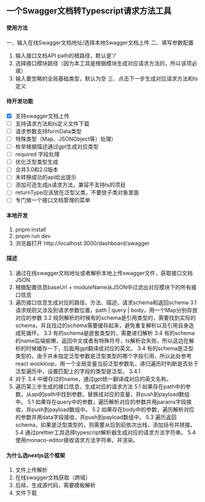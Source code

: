 ## 一个Swagger文档转Typescript请求方法工具

#### 使用方法
一、输入在线Swagger文档地址/选择本地Swagger文档上传
二、填写参数配置
1. 输入接口文档API path的根路径，默认是'/'
2. 选择接口模块路径（因为本工具是根据模块生成对应请求方法的，所以该项必填）
3. 输入要忽略的全局基础类型，默认为空
三、点击下一步生成对应请求方法和ts定义

#### 待开发功能
- [x] 支持swagger文档上传
- [ ] 支持请求方法和ts定义文件下载
- [ ] 请求参数支持formData类型
- [ ] 特殊类型（Map、JSONObject等）处理）
- [ ] 枚举根据描述通过gpt生成对应类型
- [ ] required 字段处理
- [ ] 优化泛型类型生成
- [ ] 合并3.0和2.0版本
- [ ] 未转换成功的api给出提示
- [ ] 添加可选生成js请求方法，兼容不支持ts的项目
- [ ] returnType应该放在泛型父类，不要放子类对象里面
- [ ] 专门做一个接口文档管理的菜单

#### 本地开发
1. pnpm install
2. pnpm run dev
3. 浏览器打开 http://localhost:3000/dashboard/swagger

#### 描述
1. 通过在线swagger文档地址或者解析本地上传swagger文件，获取接口文档JSON
2. 根据配置信息baseUrl + moduleName从JSON中过滤出对应模块下的所有接口信息
3. 遍历接口信息生成对应的路径、方法、描述、请求schema和返回schema
   3.1 请求规则又涉及到请求参数位置，path | query | body，用一个Map分别存放对应的参数
   3.2 规则解析的时候有的schema是引用类型的，需要找到实际的schema，并且找过的schema需要缓存起来，避免重复解析以及引用自身造成死循环。
   3.3 有的schema是嵌套类型的，需要递归解析
   3.4 有的schema的name后端偷懒，返回中文或者有特殊符号，ts解析会失败，所以这边在解析的时候缓存一下，后面用gpt翻译成对应的英文。
   3.4 有的schema是泛型类型的，由于并未指定泛型参数是泛型类型的哪个字段引用，所以此处参考react wookloop，用一个全局变量当前泛型参数名，递归遍历时判断是否处于泛型遍历中，设置匹配上的字段的类型是泛型。
      3.4.1 
4. 对于 3.4 中缓存过的name，通过gpt统一翻译成对应的英文名称。
5. 遍历第三步生成的接口信息，生成对应的请求方法
   5.1 如果存在path中的参数，从api的path中找到参数，替换成对应的变量，并push到payload数组中。
   5.1 如果存在query中的参数，遍历解析对应的参数并用params字段接收，并push到payload数组中。
   5.2 如果存在body中的参数，遍历解析对应的参数并用data字段接收，并push到payload数组中。
   5.3 遍历返回schema，如果是泛型类型的，则需要从后到前依次出栈，添加括号并拼接。
   5.4 通过prettier工具选择typescript解析器生成对应的请求方法字符串。
   5.4 使用monaco-editor接收请求方法字符串，并渲染。


#### 为什么选nextjs这个框架
1. 文件上传解析
2. 在线swagger文档获取（跨域）
3. 后续，生成源代码，需要模板解析
4. 文件下载
